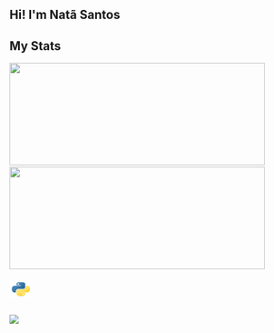 ## Hi! I'm Natã Santos

## My Stats
<div>
<a href="https://github.com/AVS1508">
  <img height="180em" width = "450em" src="https://github-readme-stats.vercel.app/api?username=natansantoz&show_icons=true&theme=radical" />
  <img height="180em" width = "450em" src="https://github-readme-stats-eight-theta.vercel.app/api/top-langs/?username=natansantoz&theme=radical&layout=compact" />
<div>
  
<div style="display: inline_block"><br>
  <img align="center" alt="Python" height="30" width="40" src="https://raw.githubusercontent.com/devicons/devicon/master/icons/python/python-original.svg">
</div>
  
##

<div> 
  <a href="https://www.linkedin.com/in/natan-teixeira-santos-de-oliveira/" target="_blank"><img src="https://img.shields.io/badge/-LinkedIn-%230077B5?style=for-the-badge&logo=linkedin&logoColor=white" target="_blank"></a> 
</div>
  
